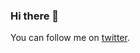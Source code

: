 ### Hi there 👋
You can follow me on [twitter](http://a.rashiq.me/l/twitter).

<img src="https://a.rashiq.me/gh.png" width="0px" height="0px" style="display:none;"/>
